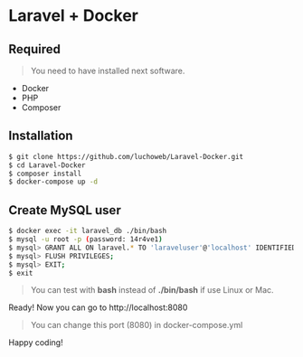 # Laravel + Docker

## Required

> You need to have installed next software.

-   Docker
-   PHP
-   Composer

## Installation

```bash
$ git clone https://github.com/luchoweb/Laravel-Docker.git
$ cd Laravel-Docker
$ composer install
$ docker-compose up -d
```

## Create MySQL user

```bash
$ docker exec -it laravel_db ./bin/bash
$ mysql -u root -p (password: 14r4ve1)
$ mysql> GRANT ALL ON laravel.* TO 'laraveluser'@'localhost' IDENTIFIED BY '14r4ve1';
$ mysql> FLUSH PRIVILEGES;
$ mysql> EXIT;
$ exit
```

> You can test with **bash** instead of **./bin/bash** if use Linux or Mac.

Ready!
Now you can go to http://localhost:8080
> You can change this port (8080) in docker-compose.yml 

Happy coding!
